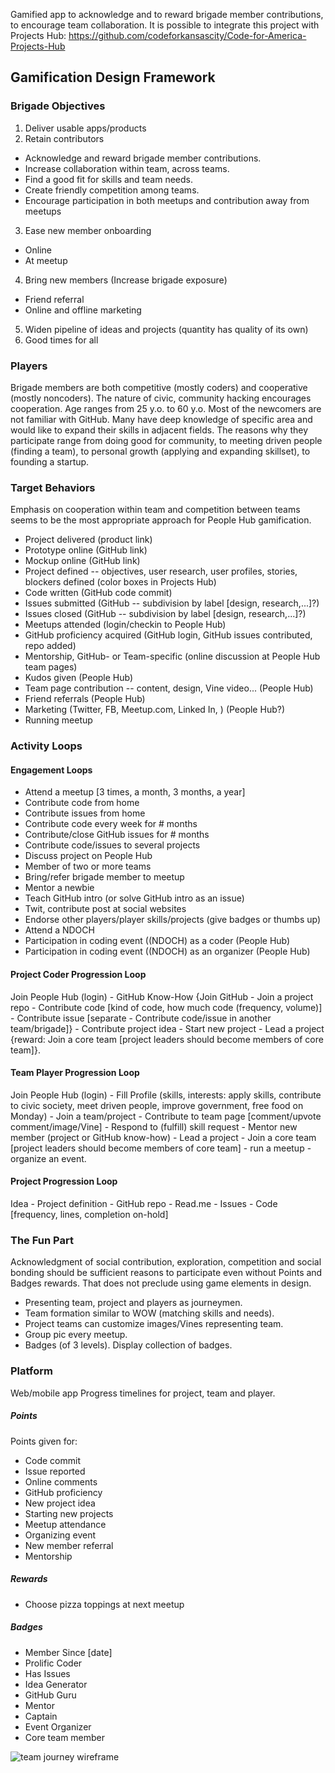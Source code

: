 Gamified app to acknowledge and to reward brigade member contributions, to encourage team collaboration. 
It is possible to integrate this project with Projects Hub: https://github.com/codeforkansascity/Code-for-America-Projects-Hub

## Gamification Design Framework
### Brigade Objectives

1. Deliver usable apps/products
2. Retain contributors

  * Acknowledge and reward brigade member contributions.
  * Increase collaboration within team, across teams.
  * Find a good fit for skills and team needs.
  * Create friendly competition among teams.
  * Encourage participation in both meetups and contribution away from meetups

3. Ease new member onboarding

  * Online
  * At meetup

4. Bring new members (Increase brigade exposure)

  * Friend referral
  * Online and offline marketing

5. Widen pipeline of ideas and projects (quantity has quality of its own)
6. Good times for all
 
### Players

Brigade members are both competitive (mostly coders) and cooperative (mostly noncoders). The nature of civic, community hacking encourages cooperation. Age ranges from 25 y.o. to 60 y.o. Most of the newcomers are not familiar with GitHub. Many have deep knowledge of specific area and would like to expand their skills in adjacent fields. The reasons why they participate range from doing good for community, to meeting driven people (finding a team), to personal growth (applying and expanding skillset), to founding a startup. 

### Target Behaviors

Emphasis on cooperation within team and competition between teams seems to be the most appropriate approach for People Hub gamification. 

* Project delivered (product link)
* Prototype online (GitHub link)
* Mockup online (GitHub link)
* Project defined -- objectives, user research, user profiles, stories, blockers defined  (color boxes in Projects Hub)
* Code written (GitHub code commit)
* Issues submitted (GitHub -- subdivision by label [design, research,...]?)
* Issues closed (GitHub -- subdivision by label [design, research,...]?)
* Meetups attended (login/checkin to People Hub)
* GitHub proficiency acquired (GitHub login, GitHub issues contributed, repo added)
* Mentorship, GitHub- or Team-specific (online discussion at People Hub team pages)
* Kudos given (People Hub) 
* Team page contribution -- content, design, Vine video... (People Hub)
* Friend referrals (People Hub)
* Marketing (Twitter, FB, Meetup.com, Linked In, ) (People Hub?)
* Running meetup 

### Activity Loops

#### Engagement Loops

* Attend a meetup [3 times, a month, 3 months, a year] 
* Contribute code from home 
* Contribute issues from home 
* Contribute code every week for # months
* Contribute/close GitHub issues for # months
* Contribute code/issues to several projects
* Discuss project on People Hub
* Member of two or more teams
* Bring/refer brigade member to meetup
* Mentor a newbie 
* Teach GitHub intro (or solve GitHub intro as an issue)
* Twit, contribute post at social websites
* Endorse other players/player skills/projects (give badges or thumbs up)
* Attend a NDOCH
* Participation in coding event ((NDOCH) as a coder (People Hub)
* Participation in coding event ((NDOCH) as an organizer (People Hub)

#### Project Coder Progression Loop

Join People Hub (login) - GitHub Know-How {Join GitHub - Join a project repo - Contribute code [kind of code, how much code (frequency, volume)] - Contribute issue [separate - Contribute code/issue in another team/brigade]} - Contribute project idea - Start new project - Lead a project {reward: Join a core team [project leaders should become members of core team]}.

#### Team Player Progression Loop

Join People Hub (login) - Fill Profile (skills, interests: apply skills, contribute to civic society, meet driven people, improve government, free food on Monday) - Join a team/project - Contribute to team page [comment/upvote comment/image/Vine] - Respond to (fulfill) skill request - Mentor new member (project or GitHub know-how) - Lead a project - Join a core team [project leaders should become members of core team] - run a meetup - organize an event.

#### Project Progression Loop

Idea - Project definition - GitHub repo -  Read.me - Issues - Code [frequency, lines, completion on-hold]

### The Fun Part
Acknowledgment of social contribution, exploration, competition and social bonding should be sufficient reasons to participate even without Points and Badges rewards. That does not preclude using game elements in design. 
* Presenting team, project and players as journeymen. 
* Team formation similar to WOW (matching skills and needs). 
* Project teams can customize images/Vines representing team.
* Group pic every meetup.
* Badges (of 3 levels). Display collection of badges.

### Platform

Web/mobile app
Progress timelines for project, team and player.

##### Points

Points given for:
* Code commit
* Issue reported
* Online comments
* GitHub proficiency
* New project idea 
* Starting new projects
* Meetup attendance 
* Organizing event
* New member referral
* Mentorship

##### Rewards

* Choose pizza toppings at next meetup

##### Badges

* Member Since [date]
* Prolific Coder
* Has Issues
* Idea Generator
* GitHub Guru
* Mentor
* Captain
* Event Organizer 
* Core team member

![team journey wireframe](https://cloud.githubusercontent.com/assets/10410203/8690057/2b1b5628-2a75-11e5-8d9b-e25d818caa67.png)
